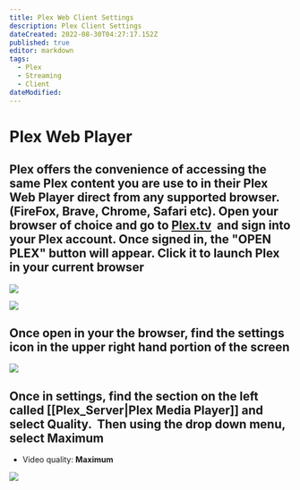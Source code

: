 ```yaml
---
title: Plex Web Client Settings
description: Plex Client Settings
dateCreated: 2022-08-30T04:27:17.152Z
published: true
editor: markdown
tags:
  - Plex
  - Streaming
  - Client
dateModified: 
---
```

# Plex Web Player

## Plex offers the convenience of accessing the same Plex content you are use to in their Plex Web Player direct from any supported browser. (FireFox, Brave, Chrome, Safari etc). Open your browser of choice and go to [Plex.tv](https://www.plex.tv/)  and sign into your Plex account. Once signed in, the "OPEN PLEX" button will appear. Click it to launch Plex in your current browser

![](https://mediaclients.wiki/client%20screen%20shots/plexweb/websignin.png)

![](https://mediaclients.wiki/client%20screen%20shots/plexweb/openplexweb.png)

## Once open in your the browser, find the settings icon in the upper right hand portion of the screen

![](https://mediaclients.wiki/client%20screen%20shots/plexweb/websettings.png)

## Once in settings, find the section on the left called [[Plex_Server|Plex Media Player]] and select Quality.  Then using the drop down menu, select Maximum

-   Video quality: **Maximum**

![](https://mediaclients.wiki/client%20screen%20shots/plexweb/webquality.png)